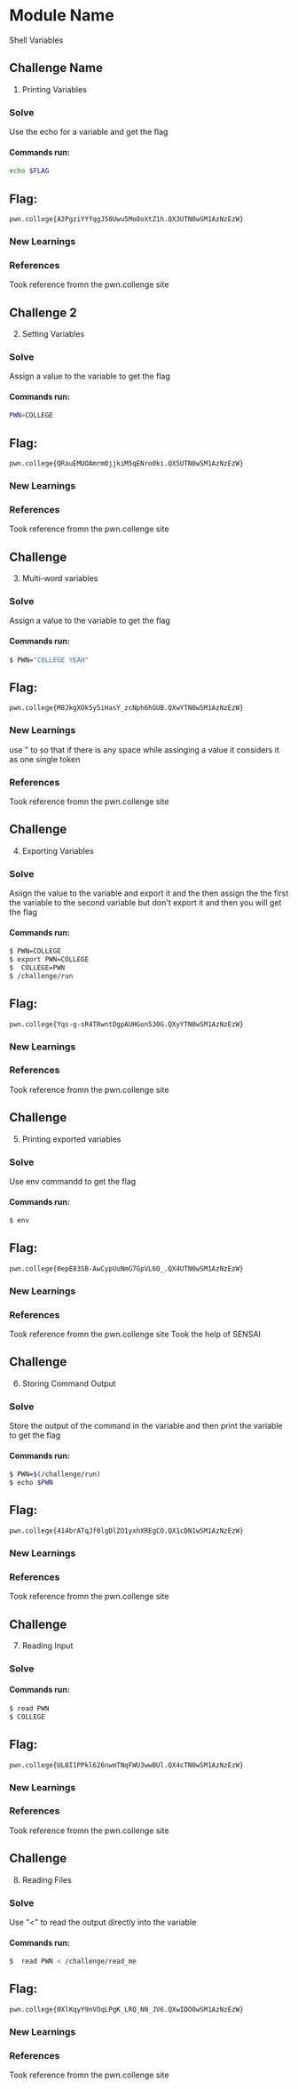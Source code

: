 # Module Name
 Shell Variables
## Challenge Name                                                   
1. Printing Variables
### Solve
Use the echo for a variable and get the flag 

#### Commands run: 

```sh
echo $FLAG
```
## Flag: 

```
pwn.college{A2PgziYYfqgJ50Uwu5Mo8oXtZ1h.QX3UTN0wSM1AzNzEzW}
```
### New Learnings

### References 
Took reference fromn the pwn.collenge site 


## Challenge 2
2. Setting Variables  
### Solve
 Assign a value to the variable to get the flag 

#### Commands run: 

```sh
PWN=COLLEGE
```
## Flag: 

```
pwn.college{QRauEMUOAmrm0jjkiM5qENro0ki.QX5UTN0wSM1AzNzEzW}
```
### New Learnings

### References 
Took reference fromn the pwn.collenge site 

## Challenge 
3. Multi-word variables 

### Solve
 Assign a value to the variable to get the flag 
#### Commands run: 

```sh
$ PWN="COLLEGE YEAH"
```
## Flag: 

```
pwn.college{M8JkgXOk5y5iHasY_zcNph6hGUB.QXwYTN0wSM1AzNzEzW}
```
### New Learnings
use " to so that if there is any space while assinging a value it considers it as one single token 
### References 
Took reference fromn the pwn.collenge site 



## Challenge 
4. Exporting Variables 

### Solve
Asiign the value to the variable and export it and the then assign the the first the variable to the second variable but don't export it and then you will get the flag 
#### Commands run: 

```sh
$ PWN=COLLEGE
$ export PWN=COLLEGE
$  COLLEGE=PWN
$ /challenge/run
```
## Flag: 

```
pwn.college{Yqs-g-sR4TRwntDgpAUHGon530G.QXyYTN0wSM1AzNzEzW}
```
### New Learnings

### References 
Took reference fromn the pwn.collenge site 




## Challenge 
5. Printing exported variables 

### Solve
 Use env commandd to get the flag 
#### Commands run: 

```sh
$ env
```
## Flag: 

```
pwn.college{0epE83SB-AwCypUuNmG7GpVL6O_.QX4UTN0wSM1AzNzEzW}
```
### New Learnings

### References 
Took reference fromn the pwn.collenge site 
Took the help of SENSAI




## Challenge 
6. Storing Command Output 

### Solve
Store the output of the command in the variable and then print the variable to get the flag 
#### Commands run: 

```sh
$ PWN=$(/challenge/run)
$ echo $PWN
```
## Flag: 

```
pwn.college{414brATqJf0lgDlZO1yxhXREgCO.QX1cDN1wSM1AzNzEzW}
```
### New Learnings

### References 
Took reference fromn the pwn.collenge site 



## Challenge 
7. Reading Input

### Solve

#### Commands run: 

```sh
$ read PWN
$ COLLEGE
```
## Flag: 

```
pwn.college{UL8I1PPkl626nwmTNqFWU3wwBUl.QX4cTN0wSM1AzNzEzW}
```
### New Learnings

### References 
Took reference fromn the pwn.collenge site 


## Challenge 
8. Reading Files

### Solve
Use "<" to read the output directly into the variable 
#### Commands run: 

```sh
$  read PWN < /challenge/read_me
```
## Flag: 

```
pwn.college{0XlKqyY9nVOqLPgK_LRQ_NN_JV6.QXwIDO0wSM1AzNzEzW}
```
### New Learnings

### References 
Took reference fromn the pwn.collenge site 








